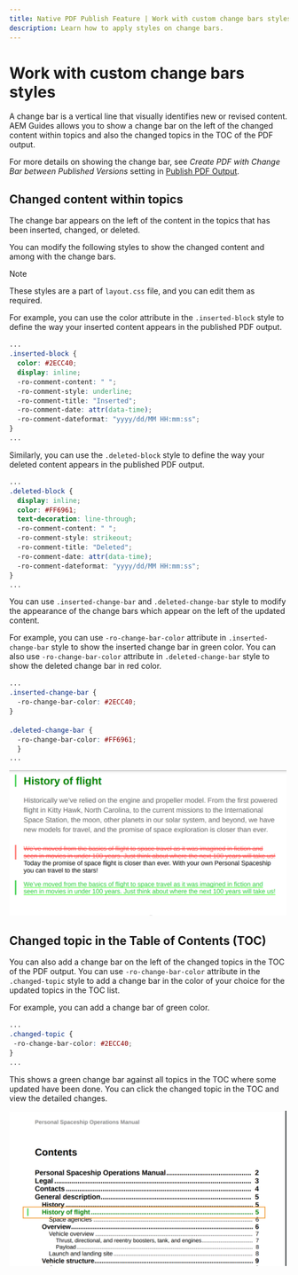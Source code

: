```yaml
---
title: Native PDF Publish Feature | Work with custom change bars styles  
description: Learn how to apply styles on change bars.
---
```

# Work with custom change bars styles

A change bar is a vertical line that visually identifies new or revised content. AEM Guides allows you to show a change bar on the left of the changed content within  topics and also the changed topics in the TOC of the PDF output.  

For more details on showing the change bar, see *Create PDF with Change Bar between Published Versions* setting in
[Publish PDF Output](../web-editor/native-pdf-web-editor.md).

## Changed content within topics

The change bar appears on the left of the content in the topics that has been inserted, changed, or deleted. 

You can modify the following styles to show the changed content and among with the change bars. 


>[!NOTE]
>
>These styles are a part of `layout.css` file, and you can edit them as required.

For example, you can use the color attribute in the `.inserted-block` style to define the way your inserted content appears in the published PDF output. 


```css
...
.inserted-block { 
  color: #2ECC40; 
  display: inline; 
  -ro-comment-content: " "; 
  -ro-comment-style: underline; 
  -ro-comment-title: "Inserted"; 
  -ro-comment-date: attr(data-time); 
  -ro-comment-dateformat: "yyyy/dd/MM HH:mm:ss"; 
} 
...
```

Similarly, you can use the `.deleted-block` style to define the way your deleted content appears in the published PDF output. 

```css
...
.deleted-block { 
  display: inline; 
  color: #FF6961; 
  text-decoration: line-through; 
  -ro-comment-content: " "; 
  -ro-comment-style: strikeout; 
  -ro-comment-title: "Deleted"; 
  -ro-comment-date: attr(data-time); 
  -ro-comment-dateformat: "yyyy/dd/MM HH:mm:ss"; 
} 
...
```

You can use `.inserted-change-bar` and `.deleted-change-bar` style to modify the appearance of the change bars which appear on the left of the updated content.  

For example, you can use `-ro-change-bar-color` attribute in `.inserted-change-bar` style to show the inserted change bar in green color. You can also use `-ro-change-bar-color` attribute in `.deleted-change-bar` style to show the deleted change bar in red color. 

```css
...
.inserted-change-bar { 
  -ro-change-bar-color: #2ECC40; 
} 

.deleted-change-bar { 
  -ro-change-bar-color: #FF6961; 
  } 
...
```

<img src="./assets/changed-bar-content.png" alt= "Changed bar topic content" width=500>

## Changed topic in the Table of Contents (TOC) 

You can also add a change bar on the left of the changed topics in the TOC of the PDF output. You can use `-ro-change-bar-color` attribute in the `.changed-topic` style to add a change bar in the color of your choice for the updated topics in the TOC list.  

For example, you can add a change bar of green color. 

```css
...
.changed-topic { 
 -ro-change-bar-color: #2ECC40; 
}  
...
```
 

This shows a green change bar against all topics in the TOC where some updated have been done. You can click the changed topic in the TOC and view the detailed changes.

<img src="./assets/changed-bar-TOC.png" alt="Changed bar TOC" width=500>
